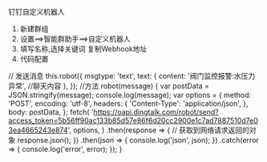 钉钉自定义机器人

1. 新建群组
2. 设置==>智能群助手==>自定义机器人
3. 填写名称,选择关键词 复制Webhook地址
4. 代码配置

// 发送消息 this.robot({ msgtype: 'text', text: { content: '阀门监控报警:水压力异常', //聊天内容 }, }); //方法 robot(message) { var postData
= JSON.stringify(message); console.log(message); var options = { method: 'POST', encoding: 'utf-8', headers: {
'Content-Type': 'application/json', }, body: postData, }; fetch(
'https://oapi.dingtalk.com/robot/send?access_token=5b56ff90ac133b85d57e86f6d20cc2900e1c7ad7887510d7e03ea4665243e874',
options,
)
.then(response => { // 获取到网络请求返回的对象 response.json(); })
.then(json => { console.log('json', json); })
.catch(error => { console.log('error', error); }); }


